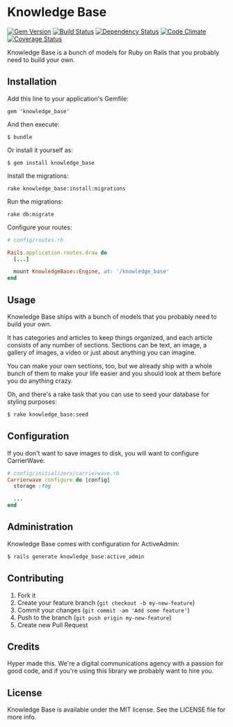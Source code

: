 # Knowledge Base

[![Gem Version](https://img.shields.io/gem/v/knowledge_base.svg)](https://rubygems.org/gems/knowledge_base)
[![Build Status](https://img.shields.io/travis/hyperoslo/knowledge_base.svg)](https://travis-ci.org/hyperoslo/knowledge_base)
[![Dependency Status](https://img.shields.io/gemnasium/hyperoslo/knowledge_base.svg)](https://gemnasium.com/hyperoslo/knowledge_base)
[![Code Climate](https://img.shields.io/codeclimate/github/hyperoslo/knowledge_base.svg)](https://codeclimate.com/github/hyperoslo/knowledge_base)
[![Coverage Status](https://img.shields.io/coveralls/hyperoslo/knowledge_base.svg)](https://coveralls.io/r/hyperoslo/knowledge_base)

Knowledge Base is a bunch of models for Ruby on Rails that you probably need to build your own.

## Installation

Add this line to your application's Gemfile:

    gem 'knowledge_base'

And then execute:

    $ bundle

Or install it yourself as:

    $ gem install knowledge_base

Install the migrations:

    rake knowledge_base:install:migrations

Run the migrations:

    rake db:migrate

Configure your routes:

```ruby
# config/routes.rb

Rails.application.routes.draw do
  [...]

  mount KnowledgeBase::Engine, at: '/knowledge_base'
end
```

## Usage

Knowledge Base ships with a bunch of models that you probably need to build your own.

It has categories and articles to keep things organized, and each article consists of any number of sections.
Sections can be text, an image, a gallery of images, a video or just about anything you can imagine.

You can make your own sections, too, but we already ship with a whole bunch of them to make your life easier and you
should look at them before you do anything crazy.

Oh, and there's a rake task that you can use to seed your database for styling purposes:

```bash
$ rake knowledge_base:seed
```

## Configuration

If you don't want to save images to disk, you will want to configure CarrierWave:

```ruby
# config/initializers/carrierwave.rb
Carrierwave.configure do |config|
  storage :fog

  ...
end
```

## Administration

Knowledge Base comes with configuration for ActiveAdmin:

```bash
$ rails generate knowledge_base:active_admin
```

## Contributing

1. Fork it
2. Create your feature branch (`git checkout -b my-new-feature`)
3. Commit your changes (`git commit -am 'Add some feature'`)
4. Push to the branch (`git push origin my-new-feature`)
5. Create new Pull Request

## Credits

Hyper made this. We're a digital communications agency with a passion for good code,
and if you're using this library we probably want to hire you.


## License

Knowledge Base is available under the MIT license. See the LICENSE file for more info.
